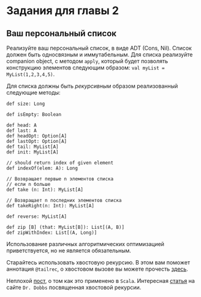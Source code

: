 Задания для главы 2
===================

## Ваш персональный список
Реализуйте ваш персональный список, в виде ADT (Cons, Nil). Список
должен быть односвязным и иммутабельным. Для списка реализуйте companion
object, с методом `apply`, который будет позволять конструкцию элементов
следующим образом: `val myList = MyList(1,2,3,4,5)`.

Для списка должны быть *рекурсивным* образом реализованный следующие
методы:

    def size: Long

    def isEmpty: Boolean

    def head: A
    def last: A
    def headOpt: Option[A]
    def lastOpt: Option[A]
    def tail: MyList[A]
    def init: MyList[A]

    // should return index of given element
    def indexOf(elem: A): Long

    // Возвращает первые n элементов списка
    // если n больше
    def take (n: Int): MyList[A]

    // Возвращает n последних элементов списка
    def takeRight(n: Int): MyList[A]

    def reverse: MyList[A]

    def zip [B] (that: MyList[B]): List[(A, B)]
    def zipWithIndex: List[(A, Long)]

Использование различных алгоритмических оптимизацией приветствуется,
но не является обязательным.

Старайтесь использовать хвостовую рекурсию. В этом вам поможет аннотация
`@tailrec`, о хвостовом вызове вы можете прочесть [здесь][0].

Неплохой [пост][1], о том как это применено в `Scala`.
Интересная [статья][2] на сайте `Dr. Dobbs` посвященная хвостовой рекурсии.

[0]: https://en.wikipedia.org/wiki/Tail_call
[1]: http://blog.richdougherty.com/2009/04/tail-calls-tailrec-and-trampolines.html
[2]: http://www.drdobbs.com/jvm/tail-call-optimization-and-java/240167044

